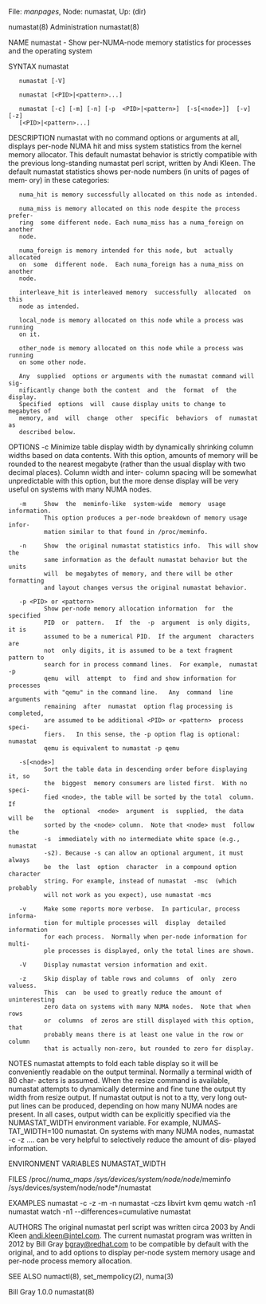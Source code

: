 File: *manpages*,  Node: numastat,  Up: (dir)

numastat(8)                     Administration                     numastat(8)



NAME
       numastat  -  Show per-NUMA-node memory statistics for processes and the
       operating system

SYNTAX
       numastat

       numastat [-V]

       numastat [<PID>|<pattern>...]

       numastat [-c] [-m] [-n] [-p  <PID>|<pattern>]  [-s[<node>]]  [-v]  [-z]
       [<PID>|<pattern>...]

DESCRIPTION
       numastat with no command options or arguments at all, displays per-node
       NUMA hit and miss system statistics from the kernel  memory  allocator.
       This default numastat behavior is strictly compatible with the previous
       long-standing numastat perl script, written by Andi Kleen.  The default
       numastat  statistics  shows per-node numbers (in units of pages of mem‐
       ory) in these categories:

       numa_hit is memory successfully allocated on this node as intended.

       numa_miss is memory allocated on this node despite the process  prefer‐
       ring  some different node. Each numa_miss has a numa_foreign on another
       node.

       numa_foreign is memory intended for this node, but  actually  allocated
       on  some  different node.  Each numa_foreign has a numa_miss on another
       node.

       interleave_hit is interleaved memory  successfully  allocated  on  this
       node as intended.

       local_node is memory allocated on this node while a process was running
       on it.

       other_node is memory allocated on this node while a process was running
       on some other node.

       Any  supplied  options or arguments with the numastat command will sig‐
       nificantly change both the content  and  the  format  of  the  display.
       Specified  options  will  cause display units to change to megabytes of
       memory, and  will  change  other  specific  behaviors  of  numastat  as
       described below.

OPTIONS
       -c     Minimize  table  display  width  by dynamically shrinking column
              widths based on data contents.  With  this  option,  amounts  of
              memory  will be rounded to the nearest megabyte (rather than the
              usual display with two decimal places).  Column width and inter-
              column  spacing will be somewhat unpredictable with this option,
              but the more dense display will be very useful on  systems  with
              many NUMA nodes.

       -m     Show  the  meminfo-like  system-wide  memory  usage information.
              This option produces a per-node breakdown of memory usage infor‐
              mation similar to that found in /proc/meminfo.

       -n     Show  the original numastat statistics info.  This will show the
              same information as the default numastat behavior but the  units
              will  be megabytes of memory, and there will be other formatting
              and layout changes versus the original numastat behavior.

       -p <PID> or <pattern>
              Show per-node memory allocation information  for  the  specified
              PID  or  pattern.   If  the  -p  argument  is only digits, it is
              assumed to be a numerical PID.  If the argument  characters  are
              not  only digits, it is assumed to be a text fragment pattern to
              search for in process command lines.  For example,  numastat  -p
              qemu  will  attempt  to  find and show information for processes
              with "qemu" in the command line.   Any  command  line  arguments
              remaining  after  numastat  option flag processing is completed,
              are assumed to be additional <PID> or <pattern>  process  speci‐
              fiers.   In this sense, the -p option flag is optional: numastat
              qemu is equivalent to numastat -p qemu

       -s[<node>]
              Sort the table data in descending order before displaying it, so
              the  biggest  memory consumers are listed first.  With no speci‐
              fied <node>, the table will be sorted by the total  column.   If
              the  optional  <node>  argument  is  supplied,  the data will be
              sorted by the <node> column.  Note that <node> must  follow  the
              -s  immediately with no intermediate white space (e.g., numastat
              -s2). Because -s can allow an optional argument, it must  always
              be  the  last  option  character  in a compound option character
              string. For example, instead of numastat  -msc  (which  probably
              will not work as you expect), use numastat -mcs

       -v     Make some reports more verbose.  In particular, process informa‐
              tion for multiple processes will  display  detailed  information
              for each process.  Normally when per-node information for multi‐
              ple processes is displayed, only the total lines are shown.

       -V     Display numastat version information and exit.

       -z     Skip display of table rows and columns  of  only  zero  valuess.
              This  can  be used to greatly reduce the amount of uninteresting
              zero data on systems with many NUMA nodes.  Note that when  rows
              or  columns  of zeros are still displayed with this option, that
              probably means there is at least one value in the row or  column
              that is actually non-zero, but rounded to zero for display.

NOTES
       numastat attempts to fold each table display so it will be conveniently
       readable on the output terminal.  Normally a terminal width of 80 char‐
       acters  is  assumed.   When  the  resize command is available, numastat
       attempts to dynamically determine and fine tune the  output  tty  width
       from resize output.  If numastat output is not to a tty, very long out‐
       put lines can be  produced,  depending  on  how  many  NUMA  nodes  are
       present.   In  all  cases, output width can be explicitly specified via
       the  NUMASTAT_WIDTH  environment   variable.    For   example,   NUMAS‐
       TAT_WIDTH=100   numastat.  On systems with many NUMA nodes, numastat -c
       -z .... can be very helpful to selectively reduce the  amount  of  dis‐
       played information.

ENVIRONMENT VARIABLES
       NUMASTAT_WIDTH

FILES
       /proc/*/numa_maps
       /sys/devices/system/node/node*/meminfo
       /sys/devices/system/node/node*/numastat

EXAMPLES
       numastat -c -z -m -n
       numastat -czs libvirt kvm qemu
       watch -n1 numastat
       watch -n1 --differences=cumulative numastat

AUTHORS
       The  original numastat perl script was written circa 2003 by Andi Kleen
       <andi.kleen@intel.com>.  The current numastat program  was  written  in
       2012  by  Bill Gray <bgray@redhat.com> to be compatible by default with
       the original, and to add options  to  display  per-node  system  memory
       usage and per-node process memory allocation.

SEE ALSO
       numactl(8), set_mempolicy(2), numa(3)



Bill Gray                            1.0.0                         numastat(8)
